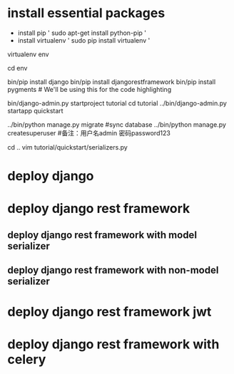 # install essential packages
- install pip
' sudo apt-get install python-pip '
- install virtualenv
' sudo pip install virtualenv '



virtualenv env

cd env

bin/pip install django
bin/pip install djangorestframework
bin/pip install pygments  # We'll be using this for the code highlighting

bin/django-admin.py startproject tutorial
cd tutorial
../bin/django-admin.py startapp quickstart

../bin/python manage.py migrate #sync database
../bin/python manage.py createsuperuser #备注：用户名admin 密码password123

cd ..
vim tutorial/quickstart/serializers.py
# deploy django
# deploy django rest framework
## deploy django rest framework with model serializer
## deploy django rest framework with non-model serializer
# deploy django rest framework jwt
# deploy django rest framework with celery
